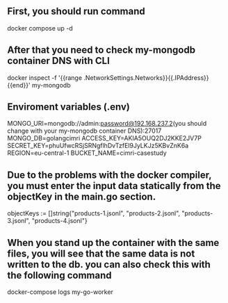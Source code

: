 ## First, you should run command
docker compose up -d 

## After that you need to check my-mongodb container DNS with CLI

docker inspect -f '{{range .NetworkSettings.Networks}}{{.IPAddress}}{{end}}' my-mongodb

## Enviroment variables (.env)
MONGO_URI=mongodb://admin:password@192.168.237.2(you should change with your my-mongodb container DNS):27017
MONGO_DB=golangcimri
ACCESS_KEY=AKIA5OUQ2DJ2KKE2JV7P
SECRET_KEY=phuUfwcRSjSRNgflhDvTzfEl9JyLKJz5KBvZnK6a
REGION=eu-central-1
BUCKET_NAME=cimri-casestudy

## Due to the problems with the docker compiler, you must enter the input data statically from the objectKey in the main.go section. 

objectKeys := []string{"products-1.jsonl", "products-2.jsonl", "products-3.jsonl", "products-4.jsonl"}

## When you stand up the container with the same files, you will see that the same data is not written to the db. you can also check this with the following command

docker-compose logs my-go-worker
